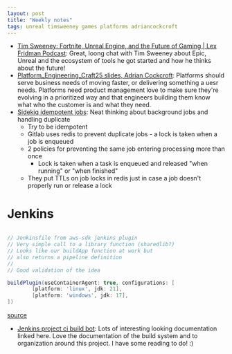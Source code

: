 ```yaml
---
layout: post
title: "Weekly notes"
tags: unreal timsweeney games platforms adriancockcroft
---
```


* [Tim Sweeney: Fortnite, Unreal Engine, and the Future of Gaming | Lex Fridman Podcast](https://www.youtube.com/watch?v=477qF6QNSvc): Great, loong chat with Tim Sweeney about Epic, Unreal and the ecosystem of tools he got started and how he thinks about the future!
* [Platform_Engineering_Craft25 slides, Adrian Cockcroft](https://github.com/adrianco/slides/blob/master/Platform_Engineering_Craft25.pdf): Platforms should serve business needs of moving faster, or delivering something a uesr needs. Platforms need product management love to make sure they're evolving in a prioritized way and that engineers building them know what who the customer is and what they need.
* [Sidekiq idempotent jobs](https://docs.gitlab.com/development/sidekiq/idempotent_jobs/): Neat thinking about background jobs and handling duplicate
  * Try to be idempotent
  * Gitlab uses redis to prevent duplicate jobs - a lock is taken when a job is enqueued
  * 2 policies for preventing the same job entering processing more than once
    * Lock is taken when a task is enqueued and released "when running" or "when finished"
  * They put TTLs on job locks in redis just in case a job doesn't properly run or release a lock 

# Jenkins

```groovy

// Jenkinsfile from aws-sdk jenkins plugin
// Very simple call to a library function (sharedlib?)
// Looks like our buildApp function at work but
// also returns a pipeline definition
//
// Good validation of the idea

buildPlugin(useContainerAgent: true, configurations: [
        [platform: 'linux', jdk: 21],
        [platform: 'windows', jdk: 17],
])
```

[source](https://github.com/jenkinsci/aws-java-sdk-plugin)

* [Jenkins project ci build bot](https://ci.jenkins.io/): Lots of interesting looking documentation linked here. Love the documentation of the build system and to organization around this project. I have some reading to do! :)